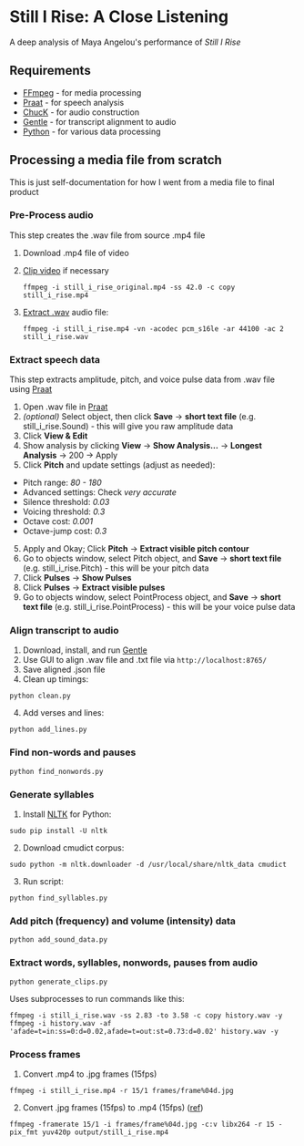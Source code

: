 # Still I Rise: A Close Listening

A deep analysis of Maya Angelou's performance of _Still I Rise_

## Requirements

* [FFmpeg](https://www.ffmpeg.org/) - for media processing
* [Praat](http://www.fon.hum.uva.nl/praat/) - for speech analysis
* [ChucK](http://chuck.cs.princeton.edu/) - for audio construction
* [Gentle](https://github.com/lowerquality/gentle) - for transcript alignment to audio
* [Python](https://www.python.org/) - for various data processing

## Processing a media file from scratch

This is just self-documentation for how I went from a media file to final product

### Pre-Process audio

This step creates the .wav file from source .mp4 file

1. Download .mp4 file of video
2. [Clip video](https://trac.ffmpeg.org/wiki/Seeking#Cuttingsmallsections) if necessary

   ```
   ffmpeg -i still_i_rise_original.mp4 -ss 42.0 -c copy still_i_rise.mp4
   ```

3. [Extract .wav](http://superuser.com/a/791874) audio file:

   ```
   ffmpeg -i still_i_rise.mp4 -vn -acodec pcm_s16le -ar 44100 -ac 2 still_i_rise.wav
   ```

### Extract speech data

This step extracts amplitude, pitch, and voice pulse data from .wav file using [Praat](http://www.fon.hum.uva.nl/praat/)

1. Open .wav file in [Praat](http://www.fon.hum.uva.nl/praat/)
2. _(optional)_ Select object, then click **Save** -> **short text file** (e.g. still_i_rise.Sound) - this will give you raw amplitude data
2. Click **View & Edit**
3. Show analysis by clicking **View** -> **Show Analysis...** -> **Longest Analysis** -> 200 -> Apply
4. Click **Pitch** and update settings (adjust as needed):
  * Pitch range: *80 - 180*
  * Advanced settings: Check *very accurate*
  * Silence threshold: *0.03*
  * Voicing threshold: *0.3*
  * Octave cost: *0.001*
  * Octave-jump cost: *0.3*
5. Apply and Okay; Click **Pitch** -> **Extract visible pitch contour**
6. Go to objects window, select Pitch object, and **Save** -> **short text file** (e.g. still_i_rise.Pitch) - this will be your pitch data
7. Click **Pulses** -> **Show Pulses**
8. Click **Pulses** -> **Extract visible pulses**
9. Go to objects window, select PointProcess object, and **Save** -> **short text file** (e.g. still_i_rise.PointProcess) - this will be your voice pulse data

### Align transcript to audio

1. Download, install, and run [Gentle](https://github.com/lowerquality/gentle)
2. Use GUI to align .wav file and .txt file via `http://localhost:8765/`
3. Save aligned .json file
4. Clean up timings:

  ```
  python clean.py
  ```

4. Add verses and lines:

  ```
  python add_lines.py
  ```

### Find non-words and pauses

```
python find_nonwords.py
```

### Generate syllables

1. Install [NLTK](http://www.nltk.org/) for Python:

  ```
  sudo pip install -U nltk
  ```

2. Download cmudict corpus:

  ```
  sudo python -m nltk.downloader -d /usr/local/share/nltk_data cmudict
  ```

3. Run script:

  ```
  python find_syllables.py
  ```

### Add pitch (frequency) and volume (intensity) data

```
python add_sound_data.py
```

### Extract words, syllables, nonwords, pauses from audio

```
python generate_clips.py
```

Uses subprocesses to run commands like this:

```
ffmpeg -i still_i_rise.wav -ss 2.83 -to 3.58 -c copy history.wav -y
ffmpeg -i history.wav -af 'afade=t=in:ss=0:d=0.02,afade=t=out:st=0.73:d=0.02' history.wav -y
```

### Process frames

1. Convert .mp4 to .jpg frames (15fps)

  ```
  ffmpeg -i still_i_rise.mp4 -r 15/1 frames/frame%04d.jpg
  ```

2. Convert .jpg frames (15fps) to .mp4 (15fps) ([ref](https://trac.ffmpeg.org/wiki/Create%20a%20video%20slideshow%20from%20images))

  ```
  ffmpeg -framerate 15/1 -i frames/frame%04d.jpg -c:v libx264 -r 15 -pix_fmt yuv420p output/still_i_rise.mp4
  ```
